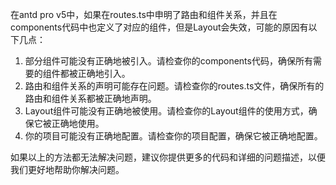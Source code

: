 在antd pro v5中，如果在routes.ts中申明了路由和组件关系，并且在components代码中也定义了对应的组件，但是Layout会失效，可能的原因有以下几点：

1. 部分组件可能没有正确地被引入。请检查你的components代码，确保所有需要的组件都被正确地引入。
2. 路由和组件关系的声明可能存在问题。请检查你的routes.ts文件，确保所有的路由和组件关系都被正确地声明。
3. Layout组件可能没有正确地被使用。请检查你的Layout组件的使用方式，确保它被正确地使用。
4. 你的项目可能没有正确地配置。请检查你的项目配置，确保它被正确地配置。

如果以上的方法都无法解决问题，建议你提供更多的代码和详细的问题描述，以便我们更好地帮助你解决问题。

